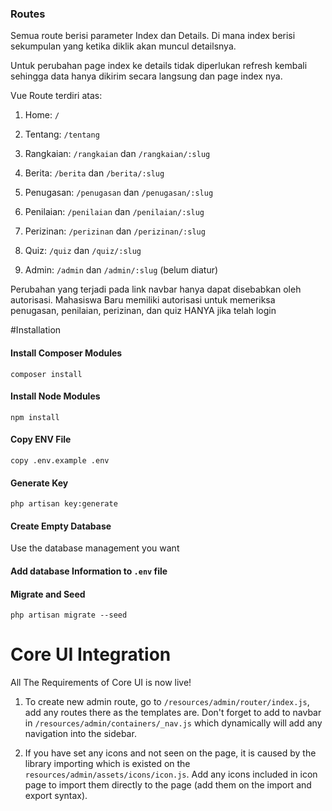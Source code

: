 ### Routes

Semua route berisi parameter Index dan Details. Di mana index berisi sekumpulan
yang ketika diklik akan muncul detailsnya.

Untuk perubahan page index ke details tidak diperlukan refresh kembali sehingga
data hanya dikirim secara langsung dan page index nya.

Vue Route terdiri atas:

1. Home: ```/```

2. Tentang: ```/tentang```

3. Rangkaian: ```/rangkaian``` dan ```/rangkaian/:slug```

4. Berita: ```/berita``` dan ```/berita/:slug```

5. Penugasan: ```/penugasan``` dan ```/penugasan/:slug```

6. Penilaian: ```/penilaian``` dan ```/penilaian/:slug```

7. Perizinan: ```/perizinan``` dan ```/perizinan/:slug```

8. Quiz: ```/quiz``` dan ```/quiz/:slug```

9. Admin: ```/admin``` dan ```/admin/:slug``` (belum diatur)

Perubahan yang terjadi pada link navbar hanya dapat disebabkan oleh autorisasi.
Mahasiswa Baru memiliki autorisasi untuk memeriksa penugasan, penilaian, perizinan, dan quiz HANYA jika telah login

#Installation

#### Install Composer Modules
```
composer install
```
#### Install Node Modules
```
npm install
```

#### Copy ENV File

```
copy .env.example .env
```

#### Generate Key

```
php artisan key:generate
```

#### Create Empty Database

Use the database management you want

#### Add database Information to  ```.env``` file

#### Migrate and Seed

```
php artisan migrate --seed
```

# Core UI Integration

All The Requirements of Core UI is now live!

1. To create new admin route, go to ``/resources/admin/router/index.js``, 
add any routes there as the templates are. Don't forget to add to navbar
in ``/resources/admin/containers/_nav.js`` which dynamically will add
any navigation into the sidebar. 

2. If you have set any icons and not seen on the page, it is caused by
the library importing which is existed on the ``resources/admin/assets/icons/icon.js``.
Add any icons included in icon page to import them directly to the page (add them on the import and export syntax).

